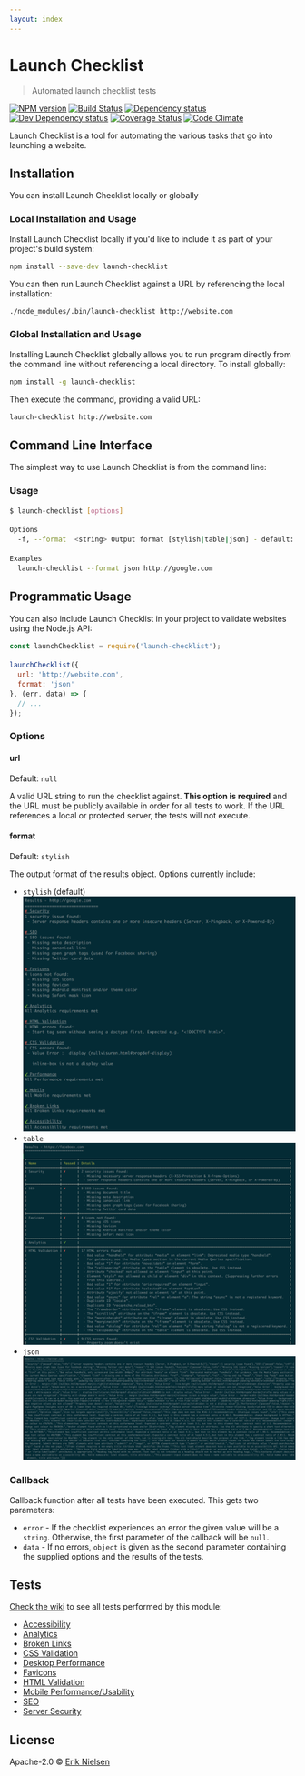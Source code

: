 ```yaml
---
layout: index
---
```


# Launch Checklist

> Automated launch checklist tests

[![NPM version][npm-image]][npm-url]
[![Build Status][travis-image]][travis-url]
[![Dependency status][david-dm-image]][david-dm-url]
[![Dev Dependency status][david-dm-dev-image]][david-dm-dev-url]
[![Coverage Status][coveralls-image]][coveralls-url]
[![Code Climate][codeclimate-image]][codeclimate-url]

[npm-url]: https://npmjs.org/package/launch-checklist
[npm-image]: http://img.shields.io/npm/v/launch-checklist.svg
[travis-url]: https://travis-ci.org/nielse63/launch-checklist
[travis-image]: https://travis-ci.org/nielse63/launch-checklist.svg
[david-dm-url]:https://david-dm.org/nielse63/launch-checklist
[david-dm-image]:https://david-dm.org/nielse63/launch-checklist.svg
[david-dm-dev-url]:https://david-dm.org/nielse63/launch-checklist#info=devDependencies
[david-dm-dev-image]:https://david-dm.org/nielse63/launch-checklist/dev-status.svg
[coveralls-url]:https://coveralls.io/r/nielse63/launch-checklist
[coveralls-image]:https://coveralls.io/repos/nielse63/launch-checklist/badge.png
[codeclimate-url]:https://codeclimate.com/github/nielse63/launch-checklist
[codeclimate-image]:https://codeclimate.com/github/nielse63/launch-checklist/badges/gpa.svg

Launch Checklist is a tool for automating the various tasks that go into launching a website.

## Installation

You can install Launch Checklist locally or globally

### Local Installation and Usage

Install Launch Checklist locally if you'd like to include it as part of your project's build system:

```sh
npm install --save-dev launch-checklist
```

You can then run Launch Checklist against a URL by referencing the local installation:

```sh
./node_modules/.bin/launch-checklist http://website.com
```

### Global Installation and Usage

Installing Launch Checklist globally allows you to run program directly from the command line without referencing a local directory. To install globally:

```sh
npm install -g launch-checklist
```

Then execute the command, providing a valid URL:

```sh
launch-checklist http://website.com
```

## Command Line Interface

The simplest way to use Launch Checklist is from the command line:

### Usage

```sh
$ launch-checklist [options]

Options
  -f, --format  <string> Output format [stylish|table|json] - default: stylish

Examples
  launch-checklist --format json http://google.com
```

## Programmatic Usage

You can also include Launch Checklist in your project to validate websites using the Node.js API:

```js
const launchChecklist = require('launch-checklist');

launchChecklist({
  url: 'http://website.com',
  format: 'json'
}, (err, data) => {
  // ...
});
```

### Options

#### url

Default: `null`

A valid URL string to run the checklist against. **This option is required** and the URL must be publicly available in order for all tests to work. If the URL references a local or protected server, the tests will not execute.

#### format

Default: `stylish`

The output format of the results object. Options currently include:

* `stylish` (default)![](https://raw.githubusercontent.com/nielse63/launch-checklist/master/static/stylish.png)
* `table`![](https://raw.githubusercontent.com/nielse63/launch-checklist/master/static/table.png)
* `json`![](https://raw.githubusercontent.com/nielse63/launch-checklist/master/static/json.png)

### Callback

Callback function after all tests have been executed. This gets two parameters:

* `error` - If the checklist experiences an error the given value will be a `string`. Otherwise, the first parameter of the callback will be `null`.
* `data` - If no errors, `object` is given as the second parameter containing the supplied options and the results of the tests.

## Tests

[Check the wiki](https://github.com/nielse63/launch-checklist/wiki) to see all tests performed by this module:

* [Accessibility](https://github.com/nielse63/launch-checklist/wiki/Accessibility)
* [Analytics](https://github.com/nielse63/launch-checklist/wiki/Analytics)
* [Broken Links](https://github.com/nielse63/launch-checklist/wiki/Broken-Links)
* [CSS Validation](https://github.com/nielse63/launch-checklist/wiki/CSS-Validation)
* [Desktop Performance](https://github.com/nielse63/launch-checklist/wiki/Desktop-Performance)
* [Favicons](https://github.com/nielse63/launch-checklist/wiki/Favicons)
* [HTML Validation](https://github.com/nielse63/launch-checklist/wiki/HTML-Validation)
* [Mobile Performance/Usability](https://github.com/nielse63/launch-checklist/wiki/Mobile-Performance-Usability)
* [SEO](https://github.com/nielse63/launch-checklist/wiki/SEO)
* [Server Security](https://github.com/nielse63/launch-checklist/wiki/Server-Security)

## License

Apache-2.0 © [Erik Nielsen](https://312development.com)
